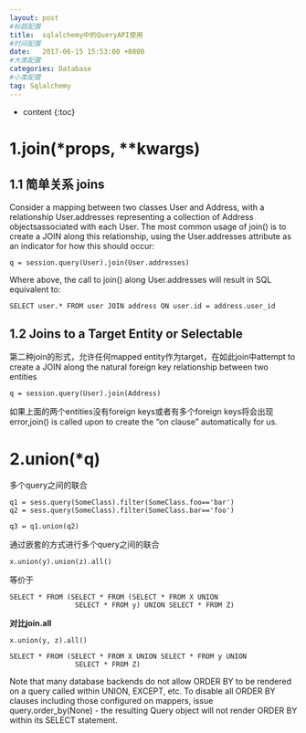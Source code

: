 ```yaml
---
layout: post
#标题配置
title:  sqlalchemy中的QueryAPI使用
#时间配置
date:   2017-06-15 15:53:00 +0800
#大类配置
categories: Database
#小类配置
tag: Sqlalchemy
---
```


* content
{:toc}

# 1.join(*props, **kwargs)
## 1.1 简单关系 joins
Consider a mapping between two classes User and Address, with a relationship User.addresses representing a collection of Address objectsassociated with each User. The most common usage of join() is to create a JOIN along this relationship, using the User.addresses attribute as an indicator for how this should occur:

    q = session.query(User).join(User.addresses)
Where above, the call to join() along User.addresses will result in SQL equivalent to:

    SELECT user.* FROM user JOIN address ON user.id = address.user_id

## 1.2 Joins to a Target Entity or Selectable
第二种join的形式，允许任何mapped entity作为target，在如此join中attempt to create a JOIN along the natural foreign key relationship between two entities

    q = session.query(User).join(Address)
如果上面的两个entities没有foreign keys或者有多个foreign keys将会出现error,join() is called upon to create the “on clause” automatically for us.

# 2.union(*q)
多个query之间的联合
    
    q1 = sess.query(SomeClass).filter(SomeClass.foo=='bar')
    q2 = sess.query(SomeClass).filter(SomeClass.bar=='foo')
    
    q3 = q1.union(q2)
通过嵌套的方式进行多个query之间的联合

    x.union(y).union(z).all()
等价于
    
    SELECT * FROM (SELECT * FROM (SELECT * FROM X UNION
                    SELECT * FROM y) UNION SELECT * FROM Z)
**对比join.all**
    
    x.union(y, z).all()
    
    SELECT * FROM (SELECT * FROM X UNION SELECT * FROM y UNION
                    SELECT * FROM Z)

Note that many database backends do not allow ORDER BY to be rendered on a query called within UNION, EXCEPT, etc. To disable all ORDER BY clauses including those configured on mappers, issue query.order_by(None) - the resulting Query object will not render ORDER BY within its SELECT statement.

